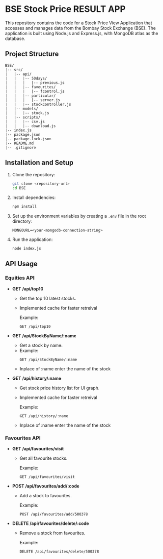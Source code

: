 # BSE Stock Price RESULT APP

This repository contains the code for a Stock Price View Application that accesses and manages data from the Bombay Stock Exchange (BSE). The application is built using Node.js and Express.js, with MongoDB atlas as the database.

## Project Structure

```plaintext
BSE/
|-- src/
|   |-- api/
|   |   |-- 50days/
|   |   |   |-- previous.js
|   |   |-- favourites/
|   |   |   |-- fcontrol.js
|   |   |-- particular/
|   |   |   |-- server.js
|   |   |-- stockController.js
|   |-- models/
|   |   |-- stock.js
|   |-- scripts/
|   |   |-- csv.js
|   |   |-- download.js
|-- index.js
|-- package.json
|-- package-lock.json
|-- README.md
|-- .gitignore
```

## Installation and Setup

1. Clone the repository:

   ```bash
   git clone <repository-url>
   cd BSE
   ```

2. Install dependencies:

   ```bash
   npm install
   ```

3. Set up the environment variables by creating a `.env` file in the root directory:

   ```plaintext
   MONGOURL=<your-mongodb-connection-string>
   ```

4. Run the application:

   ```bash
   node index.js
   
   ```
   

## API Usage

### Equities API

- **GET /api/top10**
  - Get the top 10 latest stocks.
  - Implemented cache for faster retreival
  
    Example:
    ```plaintext
    GET /api/top10
    ```

- **GET /api/StockByName/:name**
  - Get a stock by name.
  - 
    Example:
    ```plaintext
    GET /api/StockByName/:name
    ```
  - Inplace of :name enter the name of the stock

- **GET /api/history/:name**
  - Get stock price history list for UI graph.
  - Implemented cache for faster retreival
  
    Example:
    ```plaintext
    GET /api/history/:name 
    ```
  - Inplace of :name enter the name of the stock

### Favourites API

- **GET /api/favourites/visit**
  - Get all favourite stocks. 

    Example:
    ```plaintext
    GET /api/favourites/visit
    ```

- **POST /api/favourites/add/:code**
  - Add a stock to favourites. 

    Example:
    ```plaintext
    POST /api/favourites/add/500378
    
    ```

- **DELETE /api/favourites/delete/:code**
  - Remove a stock from favourites. 

    Example:
    ```plaintext
    DELETE /api/favourites/delete/500378
    ```


